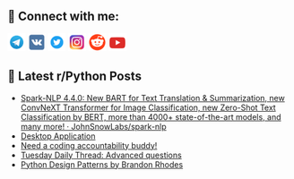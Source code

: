 ## 🔎 Connect with me:
[<img src="https://github.com/bullbesh/bullbesh/blob/main/images/Telegram.png" width="32" height="32" />](https://t.me/bullbesh)
[<img src="https://github.com/bullbesh/bullbesh/blob/main/images/VK.png" width="32" height="32" />](https://vk.com/bullbesh)
[<img src="https://github.com/bullbesh/bullbesh/blob/main/images/Twitter.png" width="32" height="32" />](https://twitter.com/bullbesh1)
[<img src="https://github.com/bullbesh/bullbesh/blob/main/images/Instagram.png" width="32" height="32" />](https://www.instagram.com/bullbesh)
[<img src="https://github.com/bullbesh/bullbesh/blob/main/images/Reddit.png" width="32" height="32" />](https://www.reddit.com/user/bullbesh)
[<img src="https://github.com/bullbesh/bullbesh/blob/main/images/YouTube.png" width="32" height="32" />](https://www.youtube.com/channel/UCtfjRs6uzgq5mfm8S06WTcg)

## 📕 Latest r/Python Posts
<!-- BLOG-POST-LIST:START -->
- [Spark-NLP 4.4.0: New BART for Text Translation &amp; Summarization, new ConvNeXT Transformer for Image Classification, new Zero-Shot Text Classification by BERT, more than 4000+ state-of-the-art models, and many more! · JohnSnowLabs/spark-nlp](https://www.reddit.com/r/Python/comments/12ic599/sparknlp_440_new_bart_for_text_translation/)
- [Desktop Application](https://www.reddit.com/r/Python/comments/12ib99c/desktop_application/)
- [Need a coding accountability buddy!](https://www.reddit.com/r/Python/comments/12ia0kd/need_a_coding_accountability_buddy/)
- [Tuesday Daily Thread: Advanced questions](https://www.reddit.com/r/Python/comments/12i1f6v/tuesday_daily_thread_advanced_questions/)
- [Python Design Patterns by Brandon Rhodes](https://www.reddit.com/r/Python/comments/12hyfx4/python_design_patterns_by_brandon_rhodes/)
<!-- BLOG-POST-LIST:END -->
